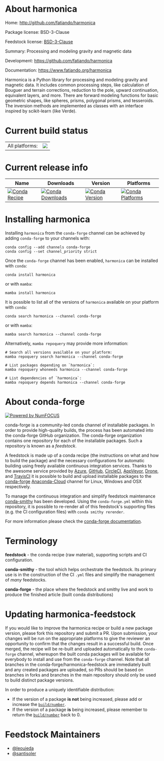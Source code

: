 About harmonica
===============

Home: http://github.com/fatiando/harmonica

Package license: BSD-3-Clause

Feedstock license: [BSD-3-Clause](https://github.com/conda-forge/harmonica-feedstock/blob/main/LICENSE.txt)

Summary: Processing and modeling gravity and magnetic data

Development: https://github.com/fatiando/harmonica

Documentation: https://www.fatiando.org/harmonica

Harmonica is a Python library for processing and modeling gravity and
magnetic data. It includes common processing steps, like calculation of
Bouguer and terrain corrections, reduction to the pole, upward
continuation, equivalent layers, and more. There are forward modeling
functions for basic geometric shapes, like spheres, prisms, polygonal
prisms, and tesseroids. The inversion methods are implemented as classes
with an interface inspired by scikit-learn (like Verde).


Current build status
====================


<table><tr><td>All platforms:</td>
    <td>
      <a href="https://dev.azure.com/conda-forge/feedstock-builds/_build/latest?definitionId=9173&branchName=main">
        <img src="https://dev.azure.com/conda-forge/feedstock-builds/_apis/build/status/harmonica-feedstock?branchName=main">
      </a>
    </td>
  </tr>
</table>

Current release info
====================

| Name | Downloads | Version | Platforms |
| --- | --- | --- | --- |
| [![Conda Recipe](https://img.shields.io/badge/recipe-harmonica-green.svg)](https://anaconda.org/conda-forge/harmonica) | [![Conda Downloads](https://img.shields.io/conda/dn/conda-forge/harmonica.svg)](https://anaconda.org/conda-forge/harmonica) | [![Conda Version](https://img.shields.io/conda/vn/conda-forge/harmonica.svg)](https://anaconda.org/conda-forge/harmonica) | [![Conda Platforms](https://img.shields.io/conda/pn/conda-forge/harmonica.svg)](https://anaconda.org/conda-forge/harmonica) |

Installing harmonica
====================

Installing `harmonica` from the `conda-forge` channel can be achieved by adding `conda-forge` to your channels with:

```
conda config --add channels conda-forge
conda config --set channel_priority strict
```

Once the `conda-forge` channel has been enabled, `harmonica` can be installed with `conda`:

```
conda install harmonica
```

or with `mamba`:

```
mamba install harmonica
```

It is possible to list all of the versions of `harmonica` available on your platform with `conda`:

```
conda search harmonica --channel conda-forge
```

or with `mamba`:

```
mamba search harmonica --channel conda-forge
```

Alternatively, `mamba repoquery` may provide more information:

```
# Search all versions available on your platform:
mamba repoquery search harmonica --channel conda-forge

# List packages depending on `harmonica`:
mamba repoquery whoneeds harmonica --channel conda-forge

# List dependencies of `harmonica`:
mamba repoquery depends harmonica --channel conda-forge
```


About conda-forge
=================

[![Powered by
NumFOCUS](https://img.shields.io/badge/powered%20by-NumFOCUS-orange.svg?style=flat&colorA=E1523D&colorB=007D8A)](https://numfocus.org)

conda-forge is a community-led conda channel of installable packages.
In order to provide high-quality builds, the process has been automated into the
conda-forge GitHub organization. The conda-forge organization contains one repository
for each of the installable packages. Such a repository is known as a *feedstock*.

A feedstock is made up of a conda recipe (the instructions on what and how to build
the package) and the necessary configurations for automatic building using freely
available continuous integration services. Thanks to the awesome service provided by
[Azure](https://azure.microsoft.com/en-us/services/devops/), [GitHub](https://github.com/),
[CircleCI](https://circleci.com/), [AppVeyor](https://www.appveyor.com/),
[Drone](https://cloud.drone.io/welcome), and [TravisCI](https://travis-ci.com/)
it is possible to build and upload installable packages to the
[conda-forge](https://anaconda.org/conda-forge) [Anaconda-Cloud](https://anaconda.org/)
channel for Linux, Windows and OSX respectively.

To manage the continuous integration and simplify feedstock maintenance
[conda-smithy](https://github.com/conda-forge/conda-smithy) has been developed.
Using the ``conda-forge.yml`` within this repository, it is possible to re-render all of
this feedstock's supporting files (e.g. the CI configuration files) with ``conda smithy rerender``.

For more information please check the [conda-forge documentation](https://conda-forge.org/docs/).

Terminology
===========

**feedstock** - the conda recipe (raw material), supporting scripts and CI configuration.

**conda-smithy** - the tool which helps orchestrate the feedstock.
                   Its primary use is in the construction of the CI ``.yml`` files
                   and simplify the management of *many* feedstocks.

**conda-forge** - the place where the feedstock and smithy live and work to
                  produce the finished article (built conda distributions)


Updating harmonica-feedstock
============================

If you would like to improve the harmonica recipe or build a new
package version, please fork this repository and submit a PR. Upon submission,
your changes will be run on the appropriate platforms to give the reviewer an
opportunity to confirm that the changes result in a successful build. Once
merged, the recipe will be re-built and uploaded automatically to the
`conda-forge` channel, whereupon the built conda packages will be available for
everybody to install and use from the `conda-forge` channel.
Note that all branches in the conda-forge/harmonica-feedstock are
immediately built and any created packages are uploaded, so PRs should be based
on branches in forks and branches in the main repository should only be used to
build distinct package versions.

In order to produce a uniquely identifiable distribution:
 * If the version of a package **is not** being increased, please add or increase
   the [``build/number``](https://docs.conda.io/projects/conda-build/en/latest/resources/define-metadata.html#build-number-and-string).
 * If the version of a package **is** being increased, please remember to return
   the [``build/number``](https://docs.conda.io/projects/conda-build/en/latest/resources/define-metadata.html#build-number-and-string)
   back to 0.

Feedstock Maintainers
=====================

* [@leouieda](https://github.com/leouieda/)
* [@santisoler](https://github.com/santisoler/)

